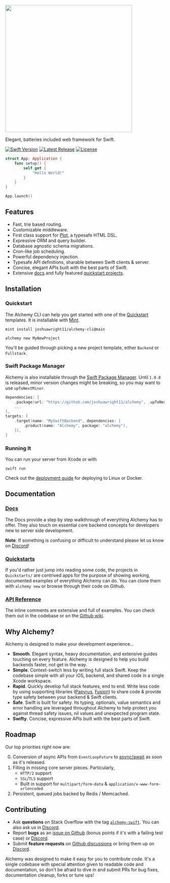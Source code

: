 <p><img src="https://user-images.githubusercontent.com/6025554/104392567-3226f000-54f7-11eb-9ad6-b8795764aace.png" width="400"></a></p>

<p>Elegant, batteries included web framework for Swift.</p>

<p>
<a href="https://swift.org"><img src="https://img.shields.io/badge/Swift-5.3-orange.svg" alt="Swift Version"></a>
<a href="https://github.com/joshuawright11/alchemy/releases"><img src="https://img.shields.io/github/release/joshuawright11/alchemy.svg" alt="Latest Release"></a>
<a href="https://github.com/joshuawright11/alchemy/blob/main/LICENSE"><img src="https://img.shields.io/github/license/joshuawright11/alchemy.svg" alt="License"></a>
</p>

```swift
struct App: Application {
    func setup() {
        self.get {
            "Hello World!"
        }
    }
}

App.launch()
```

## Features

- Fast, trie based routing.
- Customizable middleware.
- First class support for [Plot](https://github.com/JohnSundell/Plot), a typesafe HTML DSL.
- Expressive ORM and query builder.
- Database agnostic schema migrations.
- Cron-like job scheduling.
- Powerful dependency injection.
- Typesafe API definitions, sharable between Swift clients & server.
- Concise, elegant APIs built with the best parts of Swift.
- Extensive [docs](Docs#docs) and fully featured [quickstart projects](Quickstarts/).

## Installation

### Quickstart

The Alchemy CLI can help you get started with one of the [Quickstart](Quickstarts/) templates. It is installable with [Mint](https://github.com/yonaskolb/Mint).

```shell
mint install joshuawright11/alchemy-cli@main
```

```shell
alchemy new MyNewProject
```

You'll be guided through picking a new project template, either `Backend` or `Fullstack`.

### Swift Package Manager

Alchemy is also installable through the [Swift Package Manager](https://github.com/apple/swift-package-manager). Until `1.0.0` is released, minor version changes might be breaking, so you may want to use `upToNextMinor`.

```swift
dependencies: [
    .package(url: "https://github.com/joshuawright11/alchemy", .upToNextMinor(from: "0.1.0"))
    ...
],
targets: [
    .target(name: "MySwiftBackend", dependencies: [
        .product(name: "Alchemy", package: "alchemy"),
    ]),
]
```

### Running It

You can run your server from Xcode or with

```shell
swift run
```

Check out the [deployment guide](Docs/9_Deploying.md) for deploying to Linux or Docker.

## Documentation

### [Docs](Docs#docs)

The Docs provide a step by step walkthrough of everything Alchemy has to offer. They also touch on essential core backend concepts for developers new to server side development.

**Note**: If something is confusing or difficult to understand please let us know on [Discord](https://discord.gg/Rz6kWQTFn9)!

### [Quickstarts](/Quickstarts)

If you'd rather just jump into reading some code, the projects in `Quickstarts/` are contrived apps for the purpose of showing working, documented examples of everything Alchemy can do. You can clone them with `alchemy new` or browse through their code on Github.

### [API Reference](https://github.com/joshuawright11/alchemy/wiki)

The inline comments are extensive and full of examples. You can check them out in the codebase or on the [Github wiki](https://github.com/joshuawright11/alchemy/wiki).

## Why Alchemy?

Alchemy is designed to make your development experience...

- **Smooth**. Elegant syntax, heavy documentation, and extensive guides touching on every feature. Alchemy is designed to help you build backends faster, not get in the way.
- **Simple**. Context-switch less by writing full stack Swift. Keep the codebase simple with all your iOS, backend, and shared code in a single Xcode workspace.
- **Rapid**. Quickly develop full stack features, end to end. Write less code by using supporting libraries ([Papyrus](Docs/4_Papyrus.md), [Fusion](Docs/2_Fusion.md)) to share code & provide type safety between your backend & Swift clients.
- **Safe**. Swift is built for safety. Its typing, optionals, value semantics and error handling are leveraged throughout Alchemy to help protect you against thread safety issues, nil values and unexpected program state.
- **Swifty**. Concise, expressive APIs built with the best parts of Swift.

## Roadmap

Our top priorities right now are:

0. Conversion of async APIs from `EventLoopFuture` to [async/await](https://github.com/apple/swift-evolution/blob/main/proposals/0296-async-await.md) as soon as it's released.
1. Filling in missing core server pieces. Particularly,
    - `HTTP/2` support
    - `SSL`/`TLS` support
    - Built in support for `multipart/form-data` & `application/x-www-form-urlencoded`
2. Persistent, queued jobs backed by Redis / Memcached.

## Contributing

- Ask **questions** on Stack Overflow with the tag [`alchemy-swift`](https://stackoverflow.com/questions/tagged/alchemy-swift). You can also ask us in [Discord](https://discord.gg/Rz6kWQTFn9).
- Report **bugs** as an [issue on Github](https://github.com/joshuawright11/alchemy/issues/new) (bonus points if it's with a failing test case) or [Discord](https://discord.gg/mWzHgHqYFA).
- Submit **feature requests** on [Github discussions](https://github.com/joshuawright11/alchemy/discussions) or bring them up on [Discord](https://discord.gg/74Bq29q22u).

Alchemy was designed to make it easy for you to contribute code. It's a single codebase with special attention given to readable code and documentation, so don't be afraid to dive in and submit PRs for bug fixes, documentation cleanup, forks or tune ups!
